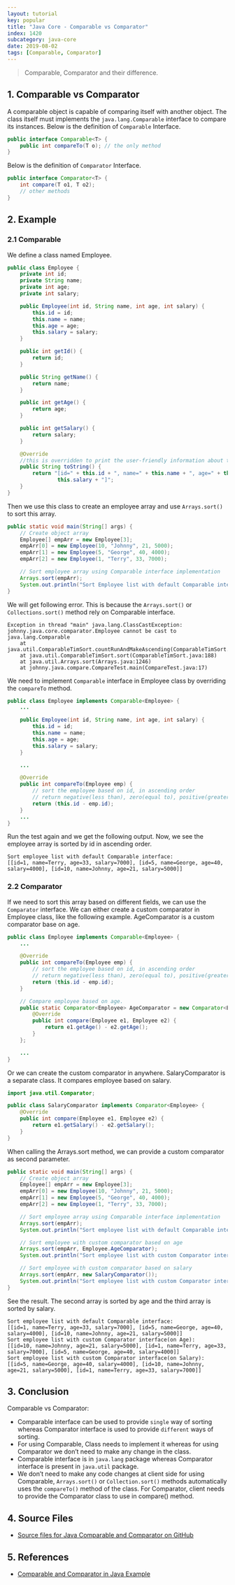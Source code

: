 ```yaml
---
layout: tutorial
key: popular
title: "Java Core - Comparable vs Comparator"
index: 1420
subcategory: java-core
date: 2019-08-02
tags: [Comparable, Comparator]
---
```


> Comparable, Comparator and their difference.

## 1. Comparable vs Comparator
A comparable object is capable of comparing itself with another object. The class itself must implements the `java.lang.Comparable` interface to compare its instances. Below is the definition of `Comparable` Interface.
```java
public interface Comparable<T> {
    public int compareTo(T o); // the only method
}
```
Below is the definition of `Comparator` Interface.
```java
public interface Comparator<T> {
    int compare(T o1, T o2);
    // other methods
}
```
## 2. Example
### 2.1 Comparable
We define a class named Employee.
```java
public class Employee {
    private int id;
    private String name;
    private int age;
    private int salary;

    public Employee(int id, String name, int age, int salary) {
        this.id = id;
        this.name = name;
        this.age = age;
        this.salary = salary;
    }

    public int getId() {
        return id;
    }

    public String getName() {
        return name;
    }

    public int getAge() {
        return age;
    }

    public int getSalary() {
        return salary;
    }

    @Override
    //this is overridden to print the user-friendly information about the Employee
    public String toString() {
        return "[id=" + this.id + ", name=" + this.name + ", age=" + this.age + ", salary=" +
                this.salary + "]";
    }
}
```
Then we use this class to create an employee array and use `Arrays.sort()` to sort this array.
```java
public static void main(String[] args) {
    // Create object array
    Employee[] empArr = new Employee[3];
    empArr[0] = new Employee(10, "Johnny", 21, 5000);
    empArr[1] = new Employee(5, "George", 40, 4000);
    empArr[2] = new Employee(1, "Terry", 33, 7000);

    // Sort employee array using Comparable interface implementation
    Arrays.sort(empArr);
    System.out.println("Sort Employee list with default Comparable interface:\n" + Arrays.toString(empArr));
}
```
We will get following error. This is because the `Arrays.sort()` or `Collections.sort()` method rely on Comparable interface.
```raw
Exception in thread "main" java.lang.ClassCastException: johnny.java.core.comparator.Employee cannot be cast to java.lang.Comparable
    at java.util.ComparableTimSort.countRunAndMakeAscending(ComparableTimSort.java:320)
    at java.util.ComparableTimSort.sort(ComparableTimSort.java:188)
    at java.util.Arrays.sort(Arrays.java:1246)
    at johnny.java.compare.CompareTest.main(CompareTest.java:17)
```
We need to implement `Comparable` interface in Employee class by overriding the `compareTo` method.
```java
public class Employee implements Comparable<Employee> {
    ...

    public Employee(int id, String name, int age, int salary) {
        this.id = id;
        this.name = name;
        this.age = age;
        this.salary = salary;
    }

    ...

    @Override
    public int compareTo(Employee emp) {
        // sort the employee based on id, in ascending order
        // return negative(less than), zero(equal to), positive(greater than)
        return (this.id - emp.id);
    }
    ...
}
```
Run the test again and we get the following output. Now, we see the employee array is sorted by id in ascending order.
```raw
Sort employee list with default Comparable interface:
[[id=1, name=Terry, age=33, salary=7000], [id=5, name=George, age=40, salary=4000], [id=10, name=Johnny, age=21, salary=5000]]
```
### 2.2 Comparator
If we need to sort this array based on different fields, we can use the `Comparator` interface. We can either create a custom comparator in Employee class, like the following example. AgeComparator is a custom comparator base on age.
```java
public class Employee implements Comparable<Employee> {
    ...

    @Override
    public int compareTo(Employee emp) {
        // sort the employee based on id, in ascending order
        // return negative(less than), zero(equal to), positive(greater than)
        return (this.id - emp.id);
    }

    // Compare employee based on age.
    public static Comparator<Employee> AgeComparator = new Comparator<Employee>() {
        @Override
        public int compare(Employee e1, Employee e2) {
            return e1.getAge() - e2.getAge();
        }
    };

    ...
}
```
Or we can create the custom comparator in anywhere. SalaryComparator is a separate class. It compares employee based on salary.
```java
import java.util.Comparator;

public class SalaryComparator implements Comparator<Employee> {
    @Override
    public int compare(Employee e1, Employee e2) {
        return e1.getSalary() - e2.getSalary();
    }
}
```
When calling the Arrays.sort method, we can provide a custom comparator as second parameter.
```java
public static void main(String[] args) {
    // Create object array
    Employee[] empArr = new Employee[3];
    empArr[0] = new Employee(10, "Johnny", 21, 5000);
    empArr[1] = new Employee(5, "George", 40, 4000);
    empArr[2] = new Employee(1, "Terry", 33, 7000);

    // Sort employee array using Comparable interface implementation
    Arrays.sort(empArr);
    System.out.println("Sort employee list with default Comparable interface:\n" + Arrays.toString(empArr));

    // Sort employee with custom comparator based on age
    Arrays.sort(empArr, Employee.AgeComparator);
    System.out.println("Sort employee list with custom Comparator interface(on Age):\n" + Arrays.toString(empArr));

    // Sort employee with custom comparator based on salary
    Arrays.sort(empArr, new SalaryComparator());
    System.out.println("Sort employee list with custom Comparator interface(on Salary):\n" + Arrays.toString(empArr));
}
```
See the result. The second array is sorted by age and the third array is sorted by salary.
```raw
Sort employee list with default Comparable interface:
[[id=1, name=Terry, age=33, salary=7000], [id=5, name=George, age=40, salary=4000], [id=10, name=Johnny, age=21, salary=5000]]
Sort employee list with custom Comparator interface(on Age):
[[id=10, name=Johnny, age=21, salary=5000], [id=1, name=Terry, age=33, salary=7000], [id=5, name=George, age=40, salary=4000]]
Sort employee list with custom Comparator interface(on Salary):
[[id=5, name=George, age=40, salary=4000], [id=10, name=Johnny, age=21, salary=5000], [id=1, name=Terry, age=33, salary=7000]]
```

## 3. Conclusion
Comparable vs Comparator:
* Comparable interface can be used to provide `single` way of sorting whereas Comparator interface is used to provide `different` ways of sorting.
* For using Comparable, Class needs to implement it whereas for using Comparator we don’t need to make any change in the class.
* Comparable interface is in `java.lang` package whereas Comparator interface is present in `java.util` package.
* We don’t need to make any code changes at client side for using Comparable, `Arrays.sort()` or `Collection.sort()` methods automatically uses the `compareTo()` method of the class. For Comparator, client needs to provide the Comparator class to use in compare() method.

## 4. Source Files
* [Source files for Java Comparable and Comparator on GitHub](https://github.com/jojozhuang/java-programming/tree/master/java-core-comparator)

## 5. References
* [Comparable and Comparator in Java Example](https://www.journaldev.com/780/comparable-and-comparator-in-java-example)
